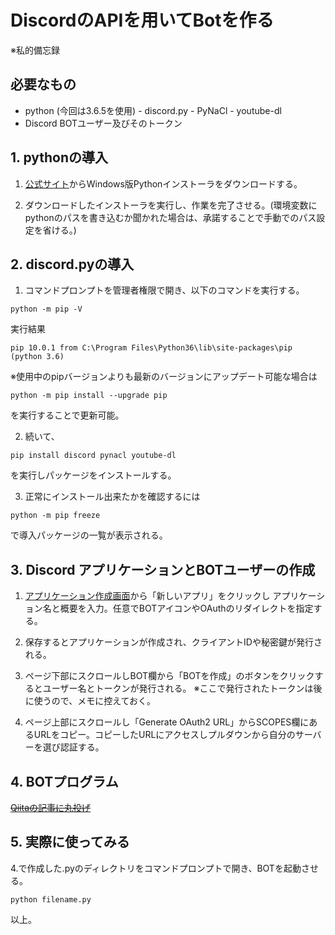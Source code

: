 # DiscordのAPIを用いてBotを作る
※私的備忘録

## **必要なもの**
   - python (今回は3.6.5を使用)
    - discord.py
    - PyNaCl
    - youtube-dl
   - Discord BOTユーザー及びそのトークン 

## **1. pythonの導入**
   1. [公式サイト](https://www.python.org/downloads)からWindows版Pythonインストーラをダウンロードする。
   
   2. ダウンロードしたインストーラを実行し、作業を完了させる。(環境変数にpythonのパスを書き込むか聞かれた場合は、承諾することで手動でのパス設定を省ける。)

## **2. discord.pyの導入**
   1. コマンドプロンプトを管理者権限で開き、以下のコマンドを実行する。

   ```terminal
   python -m pip -V
   ```

   実行結果

   ```terminal
   pip 10.0.1 from C:\Program Files\Python36\lib\site-packages\pip (python 3.6)
   ```

   ※使用中のpipバージョンよりも最新のバージョンにアップデート可能な場合は
   
   ```terminal
   python -m pip install --upgrade pip
   ```
   を実行することで更新可能。

   2. 続いて、
   
   ```terminal
   pip install discord pynacl youtube-dl
   ```
  
   を実行しパッケージをインストールする。

   3. 正常にインストール出来たかを確認するには

   ```terminal
   python -m pip freeze
   ```
   
   で導入パッケージの一覧が表示される。

## **3. Discord アプリケーションとBOTユーザーの作成**
   1. [アプリケーション作成画面](https://discordapp.com/developers/applications/me)から「新しいアプリ」をクリックし
   アプリケーション名と概要を入力。任意でBOTアイコンやOAuthのリダイレクトを指定する。
   
   2. 保存するとアプリケーションが作成され、クライアントIDや秘密鍵が発行される。

   3. ページ下部にスクロールしBOT欄から「BOTを作成」のボタンをクリックするとユーザー名とトークンが発行される。
   ※ここで発行されたトークンは後に使うので、メモに控えておく。

   4. ページ上部にスクロールし「Generate OAuth2 URL」からSCOPES欄にあるURLをコピー。コピーしたURLにアクセスしプルダウンから自分のサーバーを選び認証する。

## **4. BOTプログラム**
   [~~Qiitaの記事に丸投げ~~](https://qiita.com/PinappleHunter/items/af4ccdbb04727437477f#botを書く)   

## **5. 実際に使ってみる**
   4.で作成した.pyのディレクトリをコマンドプロンプトで開き、BOTを起動させる。

   ```terminal
   python filename.py
   ```
   以上。
